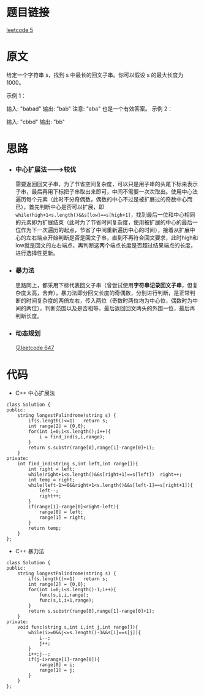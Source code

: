 # 题目链接
[leetcode 5](https://leetcode-cn.com/problems/longest-palindromic-substring/)

# 原文
给定一个字符串 s，找到 s 中最长的回文子串。你可以假设 s 的最大长度为 1000。

示例 1：

输入: "babad"
输出: "bab"
注意: "aba" 也是一个有效答案。
示例 2：

输入: "cbbd"
输出: "bb"

# 思路
- ### **中心扩展法**--->较优
  需要返回回文子串，为了节省空间复杂度，可以只是用子串的头尾下标来表示子串，最后再用下标把子串取出来即可，中间不需要一次次取出。使用中心法遍历每个元素（此时不分奇偶数，偶数的中心不过是被扩展过的奇数中心而已），首先判断中心是否可以扩展，即`while(high+1<s.length()&&s[low]==s[high+1]`，找到最后一位和中心相同的元素即为扩展结束（此时为了节省时间复杂度，使用被扩展的中心的最后一位作为下一次遍历的起点，节省了中间重新遍历中心的时间），接着从扩展中心的左右端点开始判断是否是回文子串，直到不再符合回文要求，此时high和low就是回文的左右端点，再判断这两个端点长度是否超过结果端点的长度，进行选择性更新。
- ### **暴力法**  
  思路同上，都采用下标代表回文子串（曾尝试使用**字符串记录回文子串**，但复杂度太高，舍弃），暴力法即分回文长度的奇偶数，分别进行判断，是正常判断的时间复杂度的两倍左右，传入两位（奇数时两位均为中心位，偶数时为中间的两位），判断范围以及是否相等，最后返回回文两头的外围一位，最后再判断长度。
- ### **动态规划**
  见[leetcode 647](https://leetcode-cn.com/problems/palindromic-substrings/submissions/)

# 代码
- C++ 中心扩展法
```
class Solution {
public:
    string longestPalindrome(string s) {
        if(s.length()<=1)   return s;
        int range[2] = {0,0};
        for(int i=0;i<s.length();i++){
            i = find_ind(s,i,range);
        }
        return s.substr(range[0],range[1]-range[0]+1);
    }
private:
    int find_ind(string s,int left,int range[]){
        int right = left;
        while(right+1<s.length()&&s[right+1]==s[left])  right++;
        int temp = right;
        while(left-1>=0&&right+1<s.length()&&s[left-1]==s[right+1]){
            left--;
            right++;
        }
        if(range[1]-range[0]<right-left){
            range[0] = left;
            range[1] = right;
        }
        return temp;
    }
};
```
- C++ 暴力法
```
class Solution {
public:
    string longestPalindrome(string s) {
        if(s.length()<=1)   return s;
        int range[2] = {0,0};
        for(int i=0;i<s.length()-1;i++){
            func(s,i,i,range);
            func(s,i,i+1,range);
        }
        return s.substr(range[0],range[1]-range[0]+1);
    }
private:
    void func(string s,int i,int j,int range[]){
        while(i>=0&&j<=s.length()-1&&s[i]==s[j]){
            i--;
            j++;
        }
        i++;j--;
        if(j-i>range[1]-range[0]){
            range[0] = i;
            range[1] = j;
        }
    }
};
```